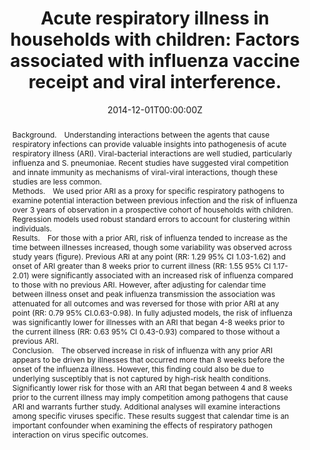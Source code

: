 ---
title: "Acute respiratory illness in households with children: Factors associated with influenza vaccine receipt and viral interference."
authors:
- Ryan-Malosh
date: "2014-12-01T00:00:00Z"
doi: "https://doi.org/10.1093/ofid/ofu052.847"

# Schedule page publish date (NOT publication's date).
publishDate: "2020-08-18T00:00:00Z"

# Publication type.
# Legend: 0 = Uncategorized; 1 = Conference paper; 2 = Journal article;
# 3 = Preprint / Working Paper; 4 = Report; 5 = Book; 6 = Book section;
# 7 = Thesis; 8 = Patent
publication_types: ["2"]

# Publication name and optional abbreviated publication name.
publication: Open Forum Infectious Diseases
publication_short: Open Forum Infect Dis

abstract: "Background. Understanding interactions between the agents that cause respiratory infections can provide valuable insights into pathogenesis of acute respiratory illness (ARI). Viral-bacterial interactions are well studied, particularly influenza and S. pneumoniae. Recent studies have suggested viral competition and innate immunity as mechanisms of viral-viral interactions, though these studies are less common.


Methods. We used prior ARI as a proxy for specific respiratory pathogens to examine potential interaction between previous infection and the risk of influenza over 3 years of observation in a prospective cohort of households with children. Regression models used robust standard errors to account for clustering within individuals.


Results. For those with a prior ARI, risk of influenza tended to increase as the time between illnesses increased, though some variability was observed across study years (figure). Previous ARI at any point (RR: 1.29 95% CI 1.03-1.62) and onset of ARI greater than 8 weeks prior to current illness (RR: 1.55 95% CI 1.17-2.01) were significantly associated with an increased risk of influenza compared to those with no previous ARI. However, after adjusting for calendar time between illness onset and peak influenza transmission the association was attenuated for all outcomes and was reversed for those with prior ARI at any point (RR: 0.79 95% CI.0.63-0.98). In fully adjusted models, the risk of influenza was significantly lower for illnesses with an ARI that began 4-8 weeks prior to the current illness (RR: 0.63 95% CI 0.43-0.93) compared to those without a previous ARI.


Conclusion. The observed increase in risk of influenza with any prior ARI appears to be driven by illnesses that occurred more than 8 weeks before the onset of the influenza illness. However, this finding could also be due to underlying susceptibly that is not captured by high-risk health conditions. Significantly lower risk for those with an ARI that began between 4 and 8 weeks prior to the current illness may imply competition among pathogens that cause ARI and warrants further study. Additional analyses will examine interactions among specific viruses specific. These results suggest that calendar time is an important confounder when examining the effects of respiratory pathogen interaction on virus specific outcomes."

# Summary. An optional shortened abstract.
# summary: Lorem ipsum dolor sit amet, consectetur adipiscing elit. Duis posuere tellus ac convallis placerat. Proin tincidunt magna sed ex sollicitudin condimentum.

tags:
- Influenza
- Respiratory tract infections
- Acute respiratory illness

featured: false

links:
- name: Online Access
  url: https://academic.oup.com/ofid/article/1/suppl_1/S338/2339592
# url_pdf: 
# url_code: '#'
# url_dataset: '#'
# url_poster: '#'
# url_project: ''
# url_slides: ''
# url_source: '#'
# url_video: '#'

# Featured image
# To use, add an image named `featured.jpg/png` to your page's folder. 
# image:
#   caption: ''
#   focal_point: ""
#   preview_only: false

# Associated Projects (optional).
#   Associate this publication with one or more of your projects.
#   Simply enter your project's folder or file name without extension.
#   E.g. `internal-project` references `content/project/internal-project/index.md`.
#   Otherwise, set `projects: []`.
# projects: 

# Slides (optional).
#   Associate this publication with Markdown slides.
#   Simply enter your slide deck's filename without extension.
#   E.g. `slides: "example"` references `content/slides/example/index.md`.
#   Otherwise, set `slides: ""`.
slides: ""
---